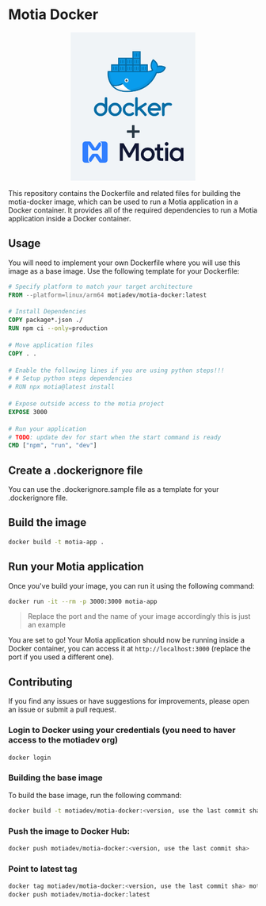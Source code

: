 # Motia Docker

<p align="center">
<img src="./docs/assets/motia-docker.png" alt="motia docker">
</p>

This repository contains the Dockerfile and related files for building the motia-docker image, which can be used to run a Motia application in a Docker container. It provides all of the required dependencies to run a Motia application inside a Docker container.

## Usage

You will need to implement your own Dockerfile where you will use this image as a base image. Use the following template for your Dockerfile:

```dockerfile
# Specify platform to match your target architecture
FROM --platform=linux/arm64 motiadev/motia-docker:latest

# Install Dependencies
COPY package*.json ./
RUN npm ci --only=production

# Move application files
COPY . .

# Enable the following lines if you are using python steps!!!
# # Setup python steps dependencies
# RUN npx motia@latest install

# Expose outside access to the motia project
EXPOSE 3000

# Run your application
# TODO: update dev for start when the start command is ready
CMD ["npm", "run", "dev"]
```

## Create a .dockerignore file

You can use the .dockerignore.sample file as a template for your .dockerignore file.

## Build the image

```bash
docker build -t motia-app .
```

## Run your Motia application

Once you've build your image, you can run it using the following command:

```bash
docker run -it --rm -p 3000:3000 motia-app
```

> Replace the port and the name of your image accordingly this is just an example

You are set to go! Your Motia application should now be running inside a Docker container, you can access it at `http://localhost:3000` (replace the port if you used a different one).


## Contributing

If you find any issues or have suggestions for improvements, please open an issue or submit a pull request. 

### Login to Docker using your credentials (you need to haver access to the motiadev org)

```bash
docker login
```

### Building the base image

To build the base image, run the following command:

```bash
docker build -t motiadev/motia-docker:<version, use the last commit sha> .
```

### Push the image to Docker Hub:

```bash
docker push motiadev/motia-docker:<version, use the last commit sha>
```

### Point to latest tag

```bash
docker tag motiadev/motia-docker:<version, use the last commit sha> motiadev/motia-docker:latest
docker push motiadev/motia-docker:latest
```
